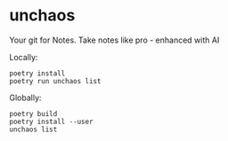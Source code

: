 # unchaos
Your git for Notes.
 Take notes like pro - enhanced with AI

Locally:

```
poetry install
poetry run unchaos list
```

Globally:
```
poetry build
poetry install --user
unchaos list
```